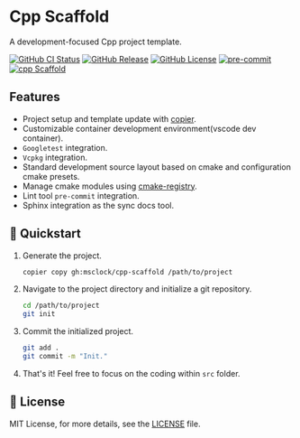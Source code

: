 # Cpp Scaffold

A development-focused Cpp project template.

[![GitHub CI Status](https://github.com/msclock/cpp-scaffold/actions/workflows/ci.yml/badge.svg)](https://github.com/msclock/cpp-scaffold/actions/workflows/ci.yml)
[![GitHub Release](https://img.shields.io/github/v/release/msclock/cpp-scaffold)](https://github.com/msclock/cpp-scaffold/releases)
[![GitHub License](https://img.shields.io/github/license/msclock/cpp-scaffold)](https://github.com/msclock/cpp-scaffold/blob/master/LICENSE)
[![pre-commit](https://img.shields.io/badge/pre--commit-enabled-brightgreen?logo=pre-commit)](https://github.com/pre-commit/pre-commit)
[![cpp Scaffold](https://img.shields.io/badge/cpp%20scaffold-c++-blue)](https://github.com/msclock/cpp-scaffold)

## Features

- Project setup and template update with [copier](https://github.com/copier-org/copier/).
- Customizable container development environment(vscode dev container).
- `Googletest` integration.
- `Vcpkg` integration.
- Standard development source layout based on cmake and configuration cmake presets.
- Manage cmake modules using [cmake-registry](https://github.com/msclock/cmake-registry).
- Lint tool `pre-commit` integration.
- Sphinx integration as the sync docs tool.

## 🚀 Quickstart

1. Generate the project.

   ```bash
   copier copy gh:msclock/cpp-scaffold /path/to/project
   ```

2. Navigate to the project directory and initialize a git repository.

   ```bash
   cd /path/to/project
   git init
   ```

3. Commit the initialized project.

   ```bash
   git add .
   git commit -m "Init."
   ```

4. That's it! Feel free to focus on the coding within `src` folder.

## 📜 License

MIT License, for more details, see the [LICENSE](https://github.com/msclock/cpp-scaffold/blob/master/LICENSE) file.
